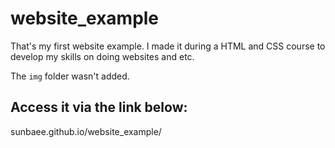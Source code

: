 # website_example

That's my first website example. I made it during a HTML and CSS course to develop my skills on doing websites and etc.

The `img` folder wasn't added.

## Access it via the link below: 

sunbaee.github.io/website_example/
